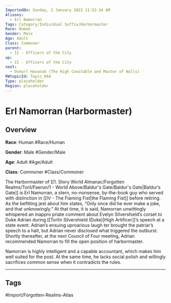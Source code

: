 ```yaml
---
ImportedOn: Sunday, 2 January 2022 11:52:34 AM
Aliases:
  - Erl Namorran
Tags: Category/Individual Suffix/Harbormaster
Race: Human
Gender: Male
Age: Adult
Class: Commoner
parent:
  - II - Officers of the City
up:
  - II - Officers of the City
next:
  - Osmurl Havanak (The High Constable and Master of Walls)
RWtopicId: Topic_664
Type: placeholder
Region: placeholder
---
```

# Erl Namorran (Harbormaster)
## Overview
**Race**: Human
#Race/Human

**Gender**: Male
#Gender/Male

**Age**: Adult
#Age/Adult

**Class**: Commoner
#Class/Commoner

The Harbormaster of [[1. Story World Almanac/Forgotten Realms/Toril/Faerun/1 - World Above/Baldur's Gate/Baldur's Gate|Baldur’s Gate]] is Erl Namorran, a stern, no-nonsense, by-the-book guy who served with distinction in [[IV - The Flaming Fist|the Flaming Fist]] before retiring. As the befitting jest about him states, “Only once did he ever make a joke, and that unknowingly.” At that time, it is said, Namorran unwittingly whispered an inappro priate comment about Evelyn Silvershield’s corset to Duke Adrian during [[Torlin Silvershield (Duke)|High Artificer]]’s speech at a state event. Adrian’s ensuing uproarious laugh ter brought the patriar’s speech to a halt, but Adrian never disclosed what triggered the outburst. Shortly thereafter, at the next Council of Four meeting, Adrian recommended Namorran to fill the open position of harbormaster.

Namorran is highly intelligent and a capable accountant, which makes him well suited for the post. At the same time, he lacks social polish and willingly sacrifices common sense when it contradicts the rules.


---
## Tags
#Import/Forgotten-Realms-Atlas

